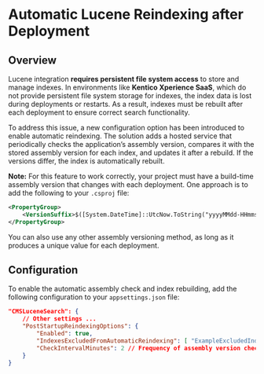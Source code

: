 # Automatic Lucene Reindexing after Deployment

## Overview

Lucene integration **requires persistent file system access** to store and manage indexes. In environments like **Kentico Xperience SaaS**, which do not provide persistent file system storage for indexes, the index data is lost during deployments or restarts. As a result, indexes must be rebuilt after each deployment to ensure correct search functionality.

To address this issue, a new configuration option has been introduced to enable automatic reindexing. The solution adds a hosted service that periodically checks the application’s assembly version, compares it with the stored assembly version for each index, and updates it after a rebuild. If the versions differ, the index is automatically rebuilt.

**Note:** For this feature to work correctly, your project must have a build-time assembly version that changes with each deployment. One approach is to add the following to your `.csproj` file:
```xml
<PropertyGroup>
    <VersionSuffix>$([System.DateTime]::UtcNow.ToString("yyyyMMdd-HHmmss"))</VersionSuffix>
</PropertyGroup>
```
You can also use any other assembly versioning method, as long as it produces a unique value for each deployment.

## Configuration

To enable the automatic assembly check and index rebuilding, add the following configuration to your `appsettings.json` file:

```json
"CMSLuceneSearch": {
    // Other settings ...
    "PostStartupReindexingOptions": {
        "Enabled": true,
        "IndexesExcludedFromAutomaticReindexing": [ "ExampleExcludedIndex" ], // Indexes to exclude from automatic rebuilding and version checks.
        "CheckIntervalMinutes": 2 // Frequency of assembly version checks (in minutes). Default is 1 minute and the value can not be less than one minute.
    }
}

